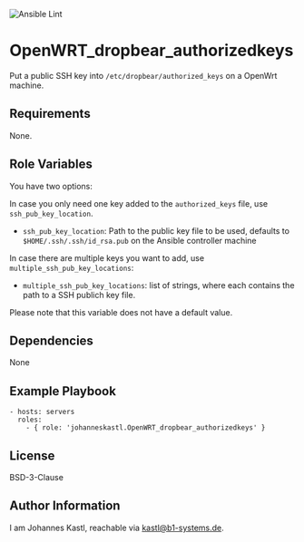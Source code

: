 ![Ansible Lint](https://github.com/johanneskastl/ansible-role-OpenWRT_dropbear_authorizedkeys/workflows/Ansible%20Lint/badge.svg)

OpenWRT_dropbear_authorizedkeys
=========

Put a public SSH key into `/etc/dropbear/authorized_keys` on a OpenWrt machine.

Requirements
------------

None.

Role Variables
--------------

You have two options:

In case you only need one key added to the `authorized_keys` file, use `ssh_pub_key_location`.

- `ssh_pub_key_location`: Path to the public key file to be used, defaults to `$HOME/.ssh/.ssh/id_rsa.pub` on the Ansible controller machine

In case there are multiple keys you want to add, use `multiple_ssh_pub_key_locations`:

- `multiple_ssh_pub_key_locations`: list of strings, where each contains the path to a SSH publich key file.

Please note that this variable does not have a default value.

Dependencies
------------

None

Example Playbook
----------------

    - hosts: servers
      roles:
        - { role: 'johanneskastl.OpenWRT_dropbear_authorizedkeys' }

License
-------

BSD-3-Clause

Author Information
------------------

I am Johannes Kastl, reachable via kastl@b1-systems.de.
